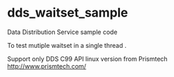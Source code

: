 # dds_waitset_sample
Data Distribution Service sample code

To test mutiple waitset in a single thread .

Support only DDS C99 API linux version from Prismtech 
http://www.prismtech.com/
